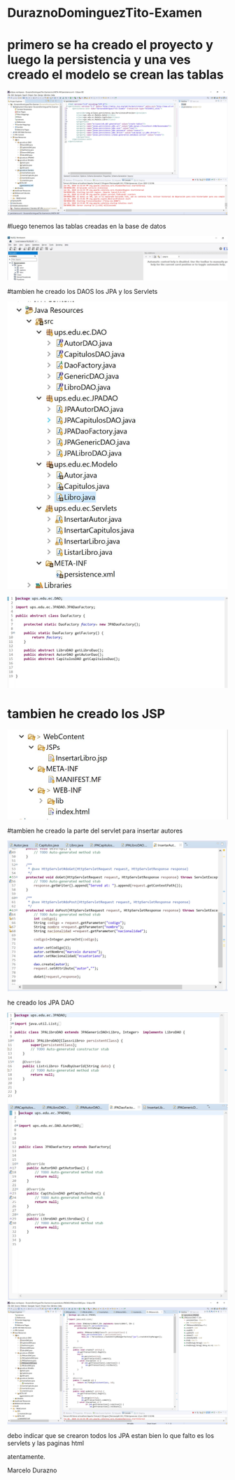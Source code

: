 # DuraznoDominguezTito-Examen

# primero se ha creado el proyecto y luego la persistencia y una ves creado el modelo se crean las tablas
![alt text](https://github.com/pulpo1993/DuraznoDominguezTito-Examen/blob/master/persistencia.JPG)

#luego tenemos las tablas creadas en la base de datos

![alt text](https://github.com/pulpo1993/DuraznoDominguezTito-Examen/blob/master/finalBase.jfif)

#tambien he creado los DAOS los JPA y los Servlets

![alt text](https://github.com/pulpo1993/DuraznoDominguezTito-Examen/blob/master/clases%20creadas.JPG)

![alt text](https://github.com/pulpo1993/DuraznoDominguezTito-Examen/blob/master/DAo%20Fact.JPG)

# tambien he creado los JSP

![alt text](https://github.com/pulpo1993/DuraznoDominguezTito-Examen/blob/master/JSP.JPG)

#tambien he creado la parte del servlet para insertar autores

![alt text](https://github.com/pulpo1993/DuraznoDominguezTito-Examen/blob/master/servlets.JPG)

he creado los JPA DAO

![alt text](https://github.com/pulpo1993/DuraznoDominguezTito-Examen/blob/master/daoLibro.JPG)
![alt text](https://github.com/pulpo1993/DuraznoDominguezTito-Examen/blob/master/Dao%20Factory.JPG)
![alt text](https://github.com/pulpo1993/DuraznoDominguezTito-Examen/blob/master/genericDAO.JPG)




debo indicar que se crearon todos los JPA estan bien lo que falto es los servlets y las paginas html



atentamente.


Marcelo Durazno
